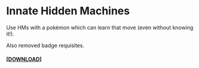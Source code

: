 # Innate Hidden Machines
Use HMs with a pokémon which can learn that move (even without knowing it!).

Also removed badge requisites.

#### [[DOWNLOAD]](https://minhaskamal.github.io/DownGit/#/home?url=https://github.com/MickTK/Essentials-Plugins/tree/main/Innate%20Hidden%20Machines&fileName=InnateHiddenMachines&rootDirectory=true)

